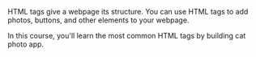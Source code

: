 HTML tags give a webpage its structure. You can use HTML tags to add photos, buttons, and other elements to your webpage.

In this course, you'll learn the most common HTML tags by building cat photo app.
